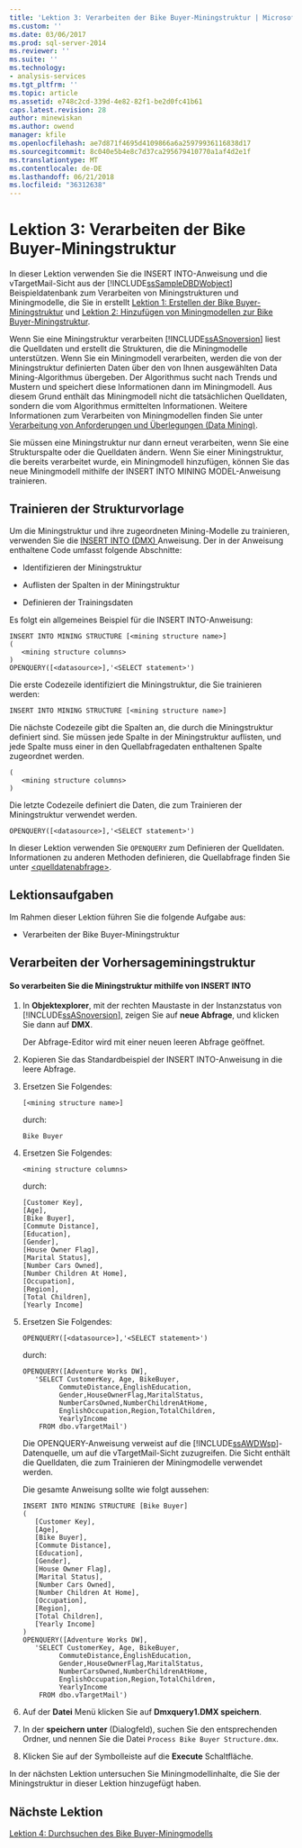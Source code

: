 ```yaml
---
title: 'Lektion 3: Verarbeiten der Bike Buyer-Miningstruktur | Microsoft Docs'
ms.custom: ''
ms.date: 03/06/2017
ms.prod: sql-server-2014
ms.reviewer: ''
ms.suite: ''
ms.technology:
- analysis-services
ms.tgt_pltfrm: ''
ms.topic: article
ms.assetid: e748c2cd-339d-4e82-82f1-be2d0fc41b61
caps.latest.revision: 28
author: minewiskan
ms.author: owend
manager: kfile
ms.openlocfilehash: ae7d871f4695d4109866a6a25979936116838d17
ms.sourcegitcommit: 8c040e5b4e8c7d37ca295679410770a1af4d2e1f
ms.translationtype: MT
ms.contentlocale: de-DE
ms.lasthandoff: 06/21/2018
ms.locfileid: "36312638"
---
```

# <a name="lesson-3-processing-the-bike-buyer-mining-structure"></a>Lektion 3: Verarbeiten der Bike Buyer-Miningstruktur
  In dieser Lektion verwenden Sie die INSERT INTO-Anweisung und die vTargetMail-Sicht aus der [!INCLUDE[ssSampleDBDWobject](../includes/sssampledbdwobject-md.md)] Beispieldatenbank zum Verarbeiten von Miningstrukturen und Miningmodelle, die Sie in erstellt [Lektion 1: Erstellen der Bike Buyer-Miningstruktur](../../2014/tutorials/lesson-1-creating-the-bike-buyer-mining-structure.md) und [Lektion 2: Hinzufügen von Miningmodellen zur Bike Buyer-Miningstruktur](../../2014/tutorials/lesson-2-adding-mining-models-to-the-bike-buyer-mining-structure.md).  
  
 Wenn Sie eine Miningstruktur verarbeiten [!INCLUDE[ssASnoversion](../includes/ssasnoversion-md.md)] liest die Quelldaten und erstellt die Strukturen, die die Miningmodelle unterstützen. Wenn Sie ein Miningmodell verarbeiten, werden die von der Miningstruktur definierten Daten über den von Ihnen ausgewählten Data Mining-Algorithmus übergeben. Der Algorithmus sucht nach Trends und Mustern und speichert diese Informationen dann im Miningmodell. Aus diesem Grund enthält das Miningmodell nicht die tatsächlichen Quelldaten, sondern die vom Algorithmus ermittelten Informationen. Weitere Informationen zum Verarbeiten von Miningmodellen finden Sie unter [Verarbeitung von Anforderungen und Überlegungen &#40;Data Mining&#41;](../../2014/analysis-services/data-mining/processing-requirements-and-considerations-data-mining.md).  
  
 Sie müssen eine Miningstruktur nur dann erneut verarbeiten, wenn Sie eine Strukturspalte oder die Quelldaten ändern. Wenn Sie einer Miningstruktur, die bereits verarbeitet wurde, ein Miningmodell hinzufügen, können Sie das neue Miningmodell mithilfe der INSERT INTO MINING MODEL-Anweisung trainieren.  
  
## <a name="train-structure-template"></a>Trainieren der Strukturvorlage  
 Um die Miningstruktur und ihre zugeordneten Mining-Modelle zu trainieren, verwenden Sie die [INSERT INTO &#40;DMX&#41; ](/sql/dmx/insert-into-dmx) Anweisung. Der in der Anweisung enthaltene Code umfasst folgende Abschnitte:   
  
-   Identifizieren der Miningstruktur  
  
-   Auflisten der Spalten in der Miningstruktur  
  
-   Definieren der Trainingsdaten  
  
 Es folgt ein allgemeines Beispiel für die INSERT INTO-Anweisung:  
  
```  
INSERT INTO MINING STRUCTURE [<mining structure name>]  
(  
   <mining structure columns>  
)  
OPENQUERY([<datasource>],'<SELECT statement>')  
```  
  
 Die erste Codezeile identifiziert die Miningstruktur, die Sie trainieren werden:  
  
```  
INSERT INTO MINING STRUCTURE [<mining structure name>]  
```  
  
 Die nächste Codezeile gibt die Spalten an, die durch die Miningstruktur definiert sind. Sie müssen jede Spalte in der Miningstruktur auflisten, und jede Spalte muss einer in den Quellabfragedaten enthaltenen Spalte zugeordnet werden.  
  
```  
(  
   <mining structure columns>  
)  
```  
  
 Die letzte Codezeile definiert die Daten, die zum Trainieren der Miningstruktur verwendet werden.  
  
```  
OPENQUERY([<datasource>],'<SELECT statement>')  
```  
  
 In dieser Lektion verwenden Sie `OPENQUERY` zum Definieren der Quelldaten. Informationen zu anderen Methoden definieren, die Quellabfrage finden Sie unter [ &#60;quelldatenabfrage&#62;](/sql/dmx/source-data-query).  
  
## <a name="lesson-tasks"></a>Lektionsaufgaben  
 Im Rahmen dieser Lektion führen Sie die folgende Aufgabe aus:  
  
-   Verarbeiten der Bike Buyer-Miningstruktur  
  
## <a name="processing-the-predictive-mining-structure"></a>Verarbeiten der Vorhersageminingstruktur  
  
#### <a name="to-process-the-mining-structure-by-using-insert-into"></a>So verarbeiten Sie die Miningstruktur mithilfe von INSERT INTO  
  
1.  In **Objektexplorer**, mit der rechten Maustaste in der Instanzstatus von [!INCLUDE[ssASnoversion](../includes/ssasnoversion-md.md)], zeigen Sie auf **neue Abfrage**, und klicken Sie dann auf **DMX**.  
  
     Der Abfrage-Editor wird mit einer neuen leeren Abfrage geöffnet.  
  
2.  Kopieren Sie das Standardbeispiel der INSERT INTO-Anweisung in die leere Abfrage.  
  
3.  Ersetzen Sie Folgendes:  
  
    ```  
    [<mining structure name>]   
    ```  
  
     durch:  
  
    ```  
    Bike Buyer  
    ```  
  
4.  Ersetzen Sie Folgendes:  
  
    ```  
    <mining structure columns>  
    ```  
  
     durch:  
  
    ```  
    [Customer Key],  
    [Age],  
    [Bike Buyer],  
    [Commute Distance],  
    [Education],  
    [Gender],  
    [House Owner Flag],  
    [Marital Status],  
    [Number Cars Owned],  
    [Number Children At Home],  
    [Occupation],  
    [Region],  
    [Total Children],  
    [Yearly Income]  
    ```  
  
5.  Ersetzen Sie Folgendes:  
  
    ```  
    OPENQUERY([<datasource>],'<SELECT statement>')  
    ```  
  
     durch:  
  
    ```  
    OPENQUERY([Adventure Works DW],  
       'SELECT CustomerKey, Age, BikeBuyer,  
             CommuteDistance,EnglishEducation,  
             Gender,HouseOwnerFlag,MaritalStatus,  
             NumberCarsOwned,NumberChildrenAtHome,   
             EnglishOccupation,Region,TotalChildren,  
             YearlyIncome   
        FROM dbo.vTargetMail')  
    ```  
  
     Die OPENQUERY-Anweisung verweist auf die [!INCLUDE[ssAWDWsp](../includes/ssawdwsp-md.md)]-Datenquelle, um auf die vTargetMail-Sicht zuzugreifen. Die Sicht enthält die Quelldaten, die zum Trainieren der Miningmodelle verwendet werden.  
  
     Die gesamte Anweisung sollte wie folgt aussehen:  
  
    ```  
    INSERT INTO MINING STRUCTURE [Bike Buyer]  
    (  
       [Customer Key],  
       [Age],  
       [Bike Buyer],  
       [Commute Distance],  
       [Education],  
       [Gender],  
       [House Owner Flag],  
       [Marital Status],  
       [Number Cars Owned],  
       [Number Children At Home],  
       [Occupation],  
       [Region],  
       [Total Children],  
       [Yearly Income]     
    )  
    OPENQUERY([Adventure Works DW],  
       'SELECT CustomerKey, Age, BikeBuyer,  
             CommuteDistance,EnglishEducation,  
             Gender,HouseOwnerFlag,MaritalStatus,  
             NumberCarsOwned,NumberChildrenAtHome,   
             EnglishOccupation,Region,TotalChildren,  
             YearlyIncome   
        FROM dbo.vTargetMail')  
    ```  
  
6.  Auf der **Datei** Menü klicken Sie auf **Dmxquery1.DMX speichern**.  
  
7.  In der **speichern unter** (Dialogfeld), suchen Sie den entsprechenden Ordner, und nennen Sie die Datei `Process Bike Buyer Structure.dmx`.  
  
8.  Klicken Sie auf der Symbolleiste auf die **Execute** Schaltfläche.  
  
 In der nächsten Lektion untersuchen Sie Miningmodellinhalte, die Sie der Miningstruktur in dieser Lektion hinzugefügt haben.  
  
## <a name="next-lesson"></a>Nächste Lektion  
 [Lektion 4: Durchsuchen des Bike Buyer-Miningmodells](../../2014/tutorials/lesson-4-browsing-the-bike-buyer-mining-models.md)  
  
  
